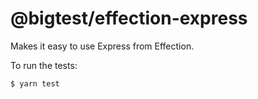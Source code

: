 # @bigtest/effection-express

Makes it easy to use Express from Effection.

To run the tests:

``` sh
$ yarn test
```
